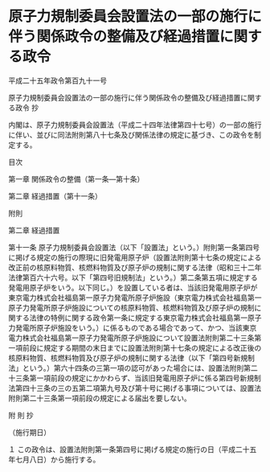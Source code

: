 # 原子力規制委員会設置法の一部の施行に伴う関係政令の整備及び経過措置に関する政令

平成二十五年政令第百九十一号

原子力規制委員会設置法の一部の施行に伴う関係政令の整備及び経過措置に関する政令 抄

内閣は、原子力規制委員会設置法（平成二十四年法律第四十七号）の一部の施行に伴い、並びに同法附則第八十七条及び関係法律の規定に基づき、この政令を制定する。

目次

第一章 関係政令の整備（第一条―第十条）

第二章 経過措置（第十一条）

附則

第二章 経過措置

第十一条 原子力規制委員会設置法（以下「設置法」という。）附則第一条第四号に掲げる規定の施行の際現に旧発電用原子炉（設置法附則第十七条の規定による改正前の核原料物質、核燃料物質及び原子炉の規制に関する法律（昭和三十二年法律第百六十六号。以下「第四号旧規制法」という。）第二条第五項に規定する発電用原子炉をいう。以下同じ。）を設置している者は、当該旧発電用原子炉が東京電力株式会社福島第一原子力発電所原子炉施設（東京電力株式会社福島第一原子力発電所原子炉施設についての核原料物質、核燃料物質及び原子炉の規制に関する法律の特例に関する政令第一条に規定する東京電力株式会社福島第一原子力発電所原子炉施設をいう。）に係るものである場合であって、かつ、当該東京電力株式会社福島第一原子力発電所原子炉施設について設置法附則第二十三条第一項前段に規定する期間の末日までに設置法附則第十七条の規定による改正後の核原料物質、核燃料物質及び原子炉の規制に関する法律（以下「第四号新規制法」という。）第六十四条の三第一項の認可があった場合には、設置法附則第二十三条第一項前段の規定にかかわらず、当該旧発電用原子炉に係る第四号新規制法第四十三条の三の五第二項第九号及び第十号に掲げる事項については、設置法附則第二十三条第一項前段の規定による届出を要しない。

附 則 抄

（施行期日）

１ この政令は、設置法附則第一条第四号に掲げる規定の施行の日（平成二十五年七月八日）から施行する。
